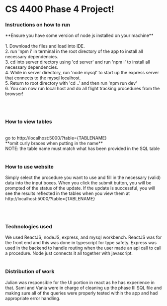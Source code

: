 # <h1>CS 4400 Phase 4 Project!</h1>

<h3>Instructions on how to run</h3>
**Ensure you have some version of node js installed on your machine** <br>
<br>
1. Download the files and load into IDE. <br>
2. run 'npm i' in terminal in the root directory of the app to install all necessary dependencies. <br>
3. cd into server directory using 'cd server' and run 'npm i' to install all necessary dependencies. <br>
4. While in server directory, run 'node mysql' to start up the express server that connects to the mysql localhost. <br>
5. Return to root directory with 'cd ..' and then run 'npm run dev' <br>
6. You can now run local host and do all flight tracking procedures from the browser!

<br> <br>
<h3>How to view tables</h3>
<br>
go to http://localhost:5000/?table={TABLENAME} 
<br> **omit curly braces when putting in the name**
<br> NOTE: the table name must match what has been provided in the SQL table
<br>
<br>
<h3>How to use website</h3>
Simply select the procedure you want to use and fill in the necessary (valid) data into the input boxes. When you click the submit button, you will be prompted of the status of the update. If the update is successful, you will see the results reflected in the tables when you view them at http://localhost:5000/?table={TABLENAME} 

<br><br>
<h3>Technologies used</h3>
We used ReactJS, nodeJS, express, and mysql workbench. ReactJS was for the front end and this was done in typescript for type safety. Express was used in the backend to handle routing when the user made an api call to call a procedure. Node just connects it all together with javascript. 
<br><br>
<h3>Distribution of work</h3>
Julian was responsible for the UI portion in react as he has experience in that. Sami and Vania were in charge of cleaning up the phase III SQL file and making sure all of the queries were properly tested within the app and had appropriate error handling. 
